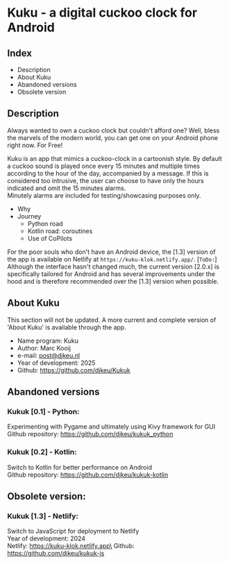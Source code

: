 # Kuku - a digital cuckoo clock for Android

## Index
- Description
- About Kuku
- Abandoned versions
- Obsolete version

## Description
Always wanted to own a cuckoo clock but couldn't afford one?
Well, bless the marvels of the modern world, you can get one on your Android phone right now. For Free!

Kuku is an app that mimics a cuckoo-clock in a cartoonish style. By default a cuckoo sound is played once every 15 minutes and multiple times according to the hour of the day, accompanied by a message. If this is considered too intrusive, the user can choose to have only the hours indicated and omit the 15 minutes alarms.\
Minutely alarms are included for testing/showcasing purposes only.

- Why
- Journey
    - Python road
    - Kotlin road: coroutines
    - Use of CoPilots

For the poor souls who don't have an Android device, the [1.3] version of the app is available on Netlify at `https://kuku-klok.netlify.app/`. [`ToDo:`] Although the interface hasn't changed much, the current version [2.0.x] is specifically tailored for Android and has several improvements under the hood and is therefore recommended over the [1.3] version when possible.

## About Kuku
This section will not be updated. A more current and complete version of 'About Kuku' is available through the app.
- Name program: Kuku
- Author: Marc Kooij
- e-mail: post@djkeu.nl
- Year of development: 2025
- Github: https://github.com/djkeu/Kukuk

## Abandoned versions
### Kukuk [0.1] - Python:
Experimenting with Pygame and ultimately using Kivy framework for GUI\
Github repository: https://github.com/djkeu/kukuk_python

### Kukuk [0.2] - Kotlin:
Switch to Kotlin for better performance on Android\
Github repository: https://github.com/djkeu/kukuk-kotlin

## Obsolete version:
### Kukuk [1.3] - Netlify:
Switch to JavaScript for deployment to Netlify\
Year of development: 2024\
Netlify: https://kuku-klok.netlify.app\
Github: https://github.com/djkeu/kukuk-js

